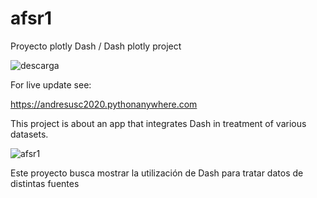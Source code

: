 # afsr1
Proyecto plotly Dash / Dash plotly project

![descarga](https://user-images.githubusercontent.com/56358504/121040174-51107200-c777-11eb-9fbd-3da99a3abe66.png)

For live update see:

https://andresusc2020.pythonanywhere.com

This project is about an app that integrates Dash in treatment of various datasets.

![afsr1](https://user-images.githubusercontent.com/56358504/121043304-1a882680-c77a-11eb-97ac-f30f0f8c951e.PNG)


Este proyecto busca mostrar la utilización de Dash para tratar datos de distintas fuentes

